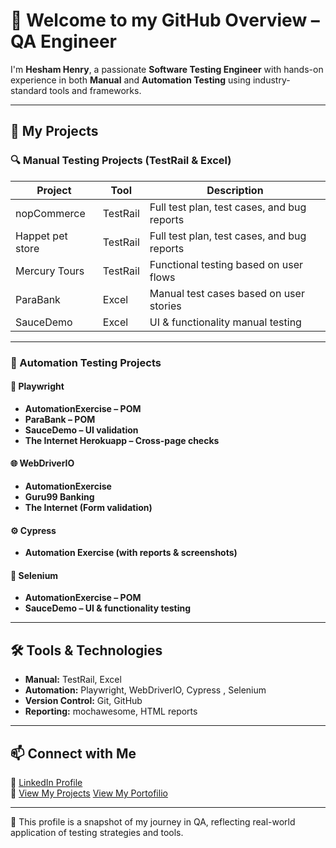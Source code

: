 # 👋 Welcome to my GitHub Overview – QA Engineer

I'm **Hesham Henry**, a passionate **Software Testing Engineer** with hands-on experience in both **Manual** and **Automation Testing** using industry-standard tools and frameworks.

---

## 🧪 My Projects

### 🔍 Manual Testing Projects (TestRail & Excel)
| Project       | Tool      | Description |
|---------------|-----------|-------------|
| nopCommerce   | TestRail  | Full test plan, test cases, and bug reports |
|Happet pet store| TestRail  | Full test plan, test cases, and bug reports |
| Mercury Tours | TestRail  | Functional testing based on user flows |
| ParaBank      | Excel     | Manual test cases based on user stories |
| SauceDemo     | Excel     | UI & functionality manual testing |

---

### 🤖 Automation Testing Projects

#### 🚀 Playwright
- **AutomationExercise – POM**
- **ParaBank – POM**
- **SauceDemo – UI validation**
- **The Internet Herokuapp – Cross-page checks**

#### 🌐 WebDriverIO
- **AutomationExercise**
- **Guru99 Banking**
- **The Internet (Form validation)**

#### ⚙️ Cypress
- **Automation Exercise (with reports & screenshots)**


#### 🧪 Selenium
- **AutomationExercise – POM**
- **SauceDemo – UI & functionality testing**


---

## 🛠️ Tools & Technologies
- **Manual:** TestRail, Excel  
- **Automation:** Playwright, WebDriverIO, Cypress , Selenium
- **Version Control:** Git, GitHub  
- **Reporting:** mochawesome, HTML reports

---

## 📫 Connect with Me
🔗 [LinkedIn Profile](https://www.linkedin.com/in/hesham-henry)  
📁 [View My Projects](https://github.com/HeshamHenry1/Testing-Projects)
   [View My Portofilio](https://heshamhenry1.github.io/Myportfolio/)

---

📌 This profile is a snapshot of my journey in QA, reflecting real-world application of testing strategies and tools.

